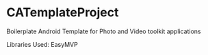 # CATemplateProject
Boilerplate Android Template for Photo and Video toolkit applications

Libraries Used:
EasyMVP
